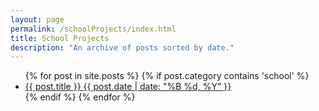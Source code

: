 ```yaml
---
layout: page
permalink: /schoolProjects/index.html
title: School Projects
description: "An archive of posts sorted by date."
---
```


<ul class="post-list">
{% for post in site.posts %}
  {% if post.category contains 'school' %}
  <li><article><a href="{{ site.url }}{{ post.url }}">{{ post.title }} <span class="entry-date"><time datetime="{{ post.date | date_to_xmlschema }}">{{ post.date | date: "%B %d, %Y" }}</time></span></a></article></li>
  {% endif %}
{% endfor %}
</ul>
